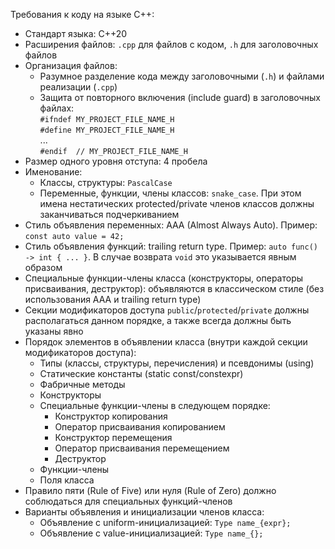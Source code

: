 Требования к коду на языке C++:
- Стандарт языка: C++20
- Расширения файлов: `.cpp` для файлов с кодом, `.h` для заголовочных файлов
- Организация файлов:
  - Разумное разделение кода между заголовочными (`.h`) и файлами реализации (`.cpp`)
  - Защита от повторного включения (include guard) в заголовочных файлах: \
    `#ifndef MY_PROJECT_FILE_NAME_H` \
    `#define MY_PROJECT_FILE_NAME_H` \
    ... \
    `#endif  // MY_PROJECT_FILE_NAME_H`
- Размер одного уровня отступа: 4 пробела
- Именование:
  - Классы, структуры: `PascalCase`
  - Переменные, функции, члены классов: `snake_case`. При этом имена нестатических protected/private членов классов должны заканчиваться подчеркиванием
- Стиль объявления переменных: AAA (Almost Always Auto). Пример: `const auto value = 42;`
- Стиль объявления функций: trailing return type. Пример: `auto func() -> int { ... }`. В случае возврата `void` это указывается явным образом
- Специальные функции-члены класса (конструкторы, операторы присваивания, деструктор): объявляются в классическом стиле (без использования AAA и trailing return type)
- Секции модификаторов доступа `public`/`protected`/`private` должны располагаться данном порядке, а также всегда должны быть указаны явно
- Порядок элементов в объявлении класса (внутри каждой секции модификаторов доступа):
  - Типы (классы, структуры, перечисления) и псевдонимы (using)
  - Статические константы (static const/constexpr)
  - Фабричные методы
  - Конструкторы
  - Специальные функции-члены в следующем порядке:
     - Конструктор копирования
     - Оператор присваивания копированием
     - Конструктор перемещения
     - Оператор присваивания перемещением
     - Деструктор
  - Функции-члены
  - Поля класса
- Правило пяти (Rule of Five) или нуля (Rule of Zero) должно соблюдаться для специальных функций-членов
- Варианты объявления и инициализации членов класса:
  - Объявление с uniform-инициализацией: `Type name_{expr};`
  - Объявление с value-инициализацией: `Type name_{};`
